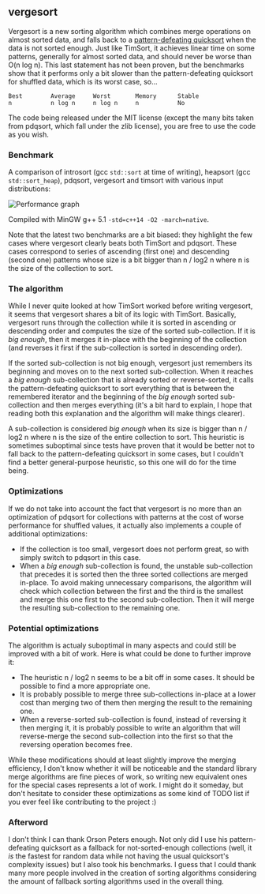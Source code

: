 vergesort
---------

Vergesort is a new sorting algorithm which combines merge operations on almost sorted data, and
falls back to a [pattern-defeating quicksort](https://github.com/orlp/pdqsort) when the data is
not sorted enough. Just like TimSort, it achieves linear time on some patterns, generally for
almost sorted data, and should never be worse than O(n log n). This last statement has not been
proven, but the benchmarks show that it performs only a bit slower than the pattern-defeating
quicksort for shuffled data, which is its worst case, so...

    Best        Average     Worst       Memory      Stable
    n           n log n     n log n     n           No

The code being released under the MIT license (except the many bits taken from pdqsort, which
fall under the zlib license), you are free to use the code as you wish.

### Benchmark

A comparison of introsort (gcc `std::sort` at time of writing), heapsort (gcc `std::sort_heap`),
pdqsort, vergesort and timsort with various input distributions:

![Performance graph](http://i.imgur.com/RdWf27n.png)

Compiled with MinGW g++ 5.1 `-std=c++14 -O2 -march=native`.

Note that the latest two benchmarks are a bit biased: they highlight the few cases where vergesort
clearly beats both TimSort and pdqsort. These cases correspond to series of ascending (first one)
and descending (second one) patterns whose size is a bit bigger than n / log2 n where n is the
size of the collection to sort.

### The algorithm

While I never quite looked at how TimSort worked before writing vergesort, it seems that vergesort
shares a bit of its logic with TimSort. Basically, vergesort runs through the collection while it
is sorted in ascending or descending order and computes the size of the sorted sub-collection. If
it is *big enough*, then it merges it in-place with the beginning of the collection (and reverses
it first if the sub-collection is sorted in descending order).

If the sorted sub-collection is not big enough, vergesort just remembers its beginning and moves
on to the next sorted sub-collection. When it reaches a *big enough* sub-collection that is already
sorted or reverse-sorted, it calls the pattern-defeating quicksort to sort everything that is between
the remembered iterator and the beginning of the *big enough* sorted sub-collection and then merges
everything (it's a bit hard to explain, I hope that reading both this explanation and the algorithm
will make things clearer).

A sub-collection is considered *big enough* when its size is bigger than n / log2 n where n is the
size of the entire collection to sort. This heuristic is sometimes suboptimal since tests have proven
that it would be better not to fall back to the pattern-defeating quicksort in some cases, but I
couldn't find a better general-purpose heuristic, so this one will do for the time being.

### Optimizations

If we do not take into account the fact that vergesort is no more than an optimization of pdqsort
for collections with patterns at the cost of worse performance for shuffled values, it actually
also implements a couple of additional optimizations:

* If the collection is too small, vergesort does not perform great, so with simply switch to pdqsort
in this case.
* When a *big enough* sub-collection is found, the unstable sub-collection that precedes it is
sorted then the three sorted collections are merged in-place. To avoid making unnecessary comparisons,
the algorithm will check which collection between the first and the third is the smallest and merge
this one first to the second sub-collection. Then it will merge the resulting sub-collection to the
remaining one.

### Potential optimizations

The algorithm is actualy suboptimal in many aspects and could still be improved with a bit of work.
Here is what could be done to further improve  it:

* The heuristic n / log2 n seems to be a bit off in some cases. It should be possible to find a more
appropriate one.
* It is probably possible to merge three sub-collections in-place at a lower cost than merging two
of them then merging the result to the remaining one.
* When a reverse-sorted sub-collection is found, instead of reversing it then merging it, it is
probably possible to write an algorithm that will reverse-merge the second sub-collection into the
first so that the reversing operation becomes free.

While these modifications should at least slightly improve the merging efficiency, I don't know
whether it will be noticeable and the standard library merge algorithms are fine pieces of work,
so writing new equivalent ones for the special cases represents a lot of work. I might do it
someday, but don't hesitate to consider these optimizations as some kind of TODO list if you ever
feel like contributing to the project :)

### Afterword

I don't think I can thank Orson Peters enough. Not only did I use his pattern-defeating quicksort
as a fallback for not-sorted-enough collections (well, it *is* the fastest for random data while not
having the usual quicksort's complexity issues) but I also took his benchmarks. I guess that I could
thank many more people involved in the creation of sorting algorithms considering the amount of
fallback sorting algorithms used in the overall thing.
